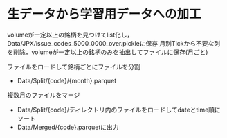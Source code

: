 # 生データから学習用データへの加工

volumeが一定以上の銘柄を見つけてlist化し，Data/JPX/issue_codes_5000_0000_over.pickleに保存
月別Tickから不要な列を削除，volumeが一定以上の銘柄のみを抽出してファイルに保存(月ごと)

ファイルをロードして銘柄ごとにファイルを分割
* Data/Split/{code}/{month}.parquet

複数月のファイルをマージ
* Data/Split/{code}/ディレクトリ内のファイルをロードしてdateとtime順にソート
* Data/Merged/{code}.parquetに出力